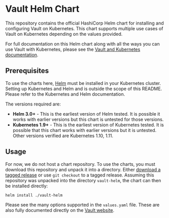 # Vault Helm Chart

This repository contains the official HashiCorp Helm chart for installing
and configuring Vault on Kubernetes. This chart supports multiple use
cases of Vault on Kubernetes depending on the values provided.

For full documentation on this Helm chart along with all the ways you can
use Vault with Kubernetes, please see the
[Vault and Kubernetes documentation](https://www.vaultproject.io/docs/platform/k8s/).

## Prerequisites

To use the charts here, [Helm](https://helm.sh/) must be installed in your
Kubernetes cluster. Setting up Kubernetes and Helm and is outside the scope
of this README. Please refer to the Kubernetes and Helm documentation.

The versions required are:

  * **Helm 3.0+** - This is the earliest version of Helm tested. It is possible
    it works with earlier versions but this chart is untested for those versions.
  * **Kubernetes 1.9+** - This is the earliest version of Kubernetes tested.
    It is possible that this chart works with earlier versions but it is
    untested. Other versions verified are Kubernetes 1.10, 1.11.

## Usage

For now, we do not host a chart repository. To use the charts, you must
download this repository and unpack it into a directory. Either
[download a tagged release](https://github.com/hashicorp/vault-helm/releases) or
use `git checkout` to a tagged release.
Assuming this repository was unpacked into the directory `vault-helm`, the chart can
then be installed directly:

    helm install ./vault-helm

Please see the many options supported in the `values.yaml`
file. These are also fully documented directly on the
[Vault website](https://www.vaultproject.io/docs/platform/k8s/helm).

